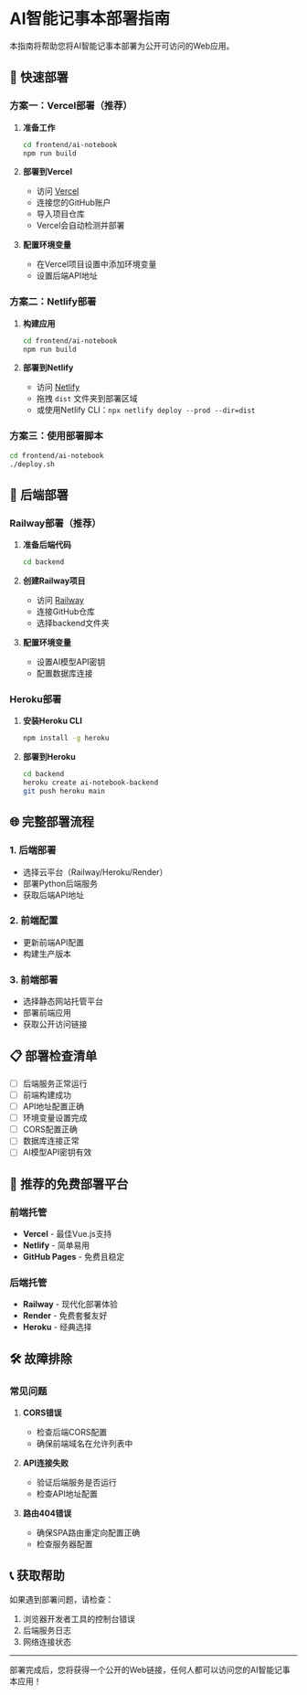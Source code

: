 # AI智能记事本部署指南

本指南将帮助您将AI智能记事本部署为公开可访问的Web应用。

## 🚀 快速部署

### 方案一：Vercel部署（推荐）

1. **准备工作**
   ```bash
   cd frontend/ai-notebook
   npm run build
   ```

2. **部署到Vercel**
   - 访问 [Vercel](https://vercel.com)
   - 连接您的GitHub账户
   - 导入项目仓库
   - Vercel会自动检测并部署

3. **配置环境变量**
   - 在Vercel项目设置中添加环境变量
   - 设置后端API地址

### 方案二：Netlify部署

1. **构建应用**
   ```bash
   cd frontend/ai-notebook
   npm run build
   ```

2. **部署到Netlify**
   - 访问 [Netlify](https://netlify.com)
   - 拖拽 `dist` 文件夹到部署区域
   - 或使用Netlify CLI：`npx netlify deploy --prod --dir=dist`

### 方案三：使用部署脚本

```bash
cd frontend/ai-notebook
./deploy.sh
```

## 🔧 后端部署

### Railway部署（推荐）

1. **准备后端代码**
   ```bash
   cd backend
   ```

2. **创建Railway项目**
   - 访问 [Railway](https://railway.app)
   - 连接GitHub仓库
   - 选择backend文件夹

3. **配置环境变量**
   - 设置AI模型API密钥
   - 配置数据库连接

### Heroku部署

1. **安装Heroku CLI**
   ```bash
   npm install -g heroku
   ```

2. **部署到Heroku**
   ```bash
   cd backend
   heroku create ai-notebook-backend
   git push heroku main
   ```

## 🌐 完整部署流程

### 1. 后端部署
- 选择云平台（Railway/Heroku/Render）
- 部署Python后端服务
- 获取后端API地址

### 2. 前端配置
- 更新前端API配置
- 构建生产版本

### 3. 前端部署
- 选择静态网站托管平台
- 部署前端应用
- 获取公开访问链接

## 📋 部署检查清单

- [ ] 后端服务正常运行
- [ ] 前端构建成功
- [ ] API地址配置正确
- [ ] 环境变量设置完成
- [ ] CORS配置正确
- [ ] 数据库连接正常
- [ ] AI模型API密钥有效

## 🔗 推荐的免费部署平台

### 前端托管
- **Vercel** - 最佳Vue.js支持
- **Netlify** - 简单易用
- **GitHub Pages** - 免费且稳定

### 后端托管
- **Railway** - 现代化部署体验
- **Render** - 免费套餐友好
- **Heroku** - 经典选择

## 🛠️ 故障排除

### 常见问题

1. **CORS错误**
   - 检查后端CORS配置
   - 确保前端域名在允许列表中

2. **API连接失败**
   - 验证后端服务是否运行
   - 检查API地址配置

3. **路由404错误**
   - 确保SPA路由重定向配置正确
   - 检查服务器配置

## 📞 获取帮助

如果遇到部署问题，请检查：
1. 浏览器开发者工具的控制台错误
2. 后端服务日志
3. 网络连接状态

---

部署完成后，您将获得一个公开的Web链接，任何人都可以访问您的AI智能记事本应用！